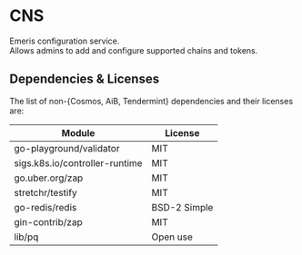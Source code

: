 # CNS

Emeris configuration service.  
Allows admins to add and configure supported chains and tokens.

## Dependencies & Licenses

The list of non-{Cosmos, AiB, Tendermint} dependencies and their licenses are:

|Module   	                  |License          |
|---	                      |---  	        |
|go-playground/validator   	  |MIT   	        |
|sigs.k8s.io/controller-runtime |MIT            |
|go.uber.org/zap   	          |MIT           	|
|stretchr/testify   	      |MIT           	|
|go-redis/redis   	          |BSD-2 Simple    	|
|gin-contrib/zap   	          |MIT    	        |
|lib/pq                       |Open use         |

